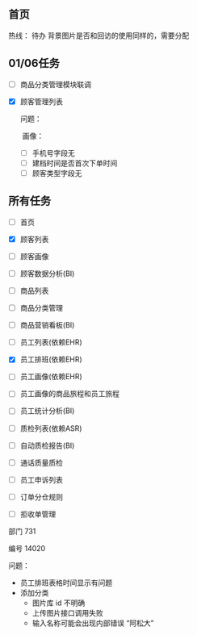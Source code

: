 ## 首页

热线： 待办 背景图片是否和回访的使用同样的，需要分配

## 01/06任务

- [ ] 商品分类管理模块联调

- [x] 顾客管理列表

  问题：

  ​	画像：

  - [ ] 手机号字段无
  - [ ] 建档时间是否首次下单时间
  - [ ] 顾客类型字段无

## 所有任务

- [ ] 首页
- [x] 顾客列表
- [ ] 顾客画像
- [ ] 顾客数据分析(BI)
- [ ] 商品列表
- [ ] 商品分类管理
- [ ] 商品营销看板(BI)
- [ ] 员工列表(依赖EHR)
- [x] 员工排班(依赖EHR)
- [ ] 员工画像(依赖EHR)
- [ ] 员工画像的商品旅程和员工旅程
- [ ] 员工统计分析(BI)
- [ ] 质检列表(依赖ASR)
- [ ] 自动质检报告(BI)
- [ ] 通话质量质检
- [ ] 员工申诉列表
- [ ] 订单分仓规则
- [ ] 拒收单管理





部门 731

编号   14020

问题：

- 员工排班表格时间显示有问题
- 添加分类
  - 图片库 id 不明确
  - 上传图片接口调用失败
  - 输入名称可能会出现内部错误 “阿松大”













